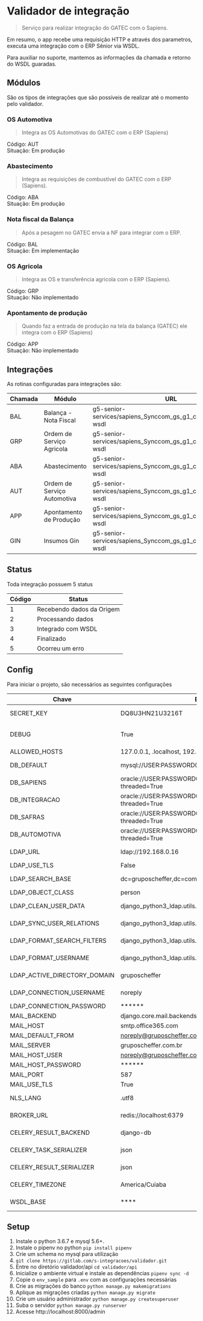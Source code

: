# Validador de integração
> Serviço para realizar integração do GATEC com o Sapiens.

Em resumo, o app recebe uma requisição HTTP e através dos parametros, executa uma integração com o ERP Sênior via WSDL.

Para auxiliar no suporte, mantemos as informações da chamada e retorno do WSDL guaradas.

## Módulos

São os tipos de integrações que são possíveis de realizar até o momento pelo validador.

### OS Automotiva
> Integra as OS Automotivas do GATEC com o ERP (Sapiens)

Código: AUT\
Situação: Em produção

### Abastecimento
> Integra as requisições de combustível do GATEC com o ERP (Sapiens).

Código: ABA\
Situação: Em produção

### Nota fiscal da Balança
> Após a pesagem no GATEC envia a NF para integrar com o ERP.

Código: BAL\
Situação: Em implementação

### OS Agricola
> Integra as OS e transferência agricola com o ERP (Sapiens).

Código: GRP\
Situação: Não implementado

### Apontamento de produção
> Quando faz a entrada de produção na tela da balança (GATEC) ele integra com o ERP (Sapiens)

Código: APP\
Situação: Não implementado

## Integrações

As rotinas configuradas para integrações são:

| Chamada | Módulo | URL | Serviço de Consumo |
|---|---|---|---|
| BAL | Balança - Nota Fiscal | g5-senior-services/sapiens_Synccom_gs_g1_co_int_integracoes?wsdl | NotaFiscal |
| GRP | Ordem de Serviço Agricola | g5-senior-services/sapiens_Synccom_gs_g1_co_int_integracoes?wsdl | OSAgricola |
| ABA | Abastecimento | g5-senior-services/sapiens_Synccom_gs_g1_co_int_integracoes?wsdl | GatecAbastecimento |
| AUT | Ordem de Serviço Automotiva | g5-senior-services/sapiens_Synccom_gs_g1_co_int_integracoes?wsdl | GatecOSAutomotiva |
| APP | Apontamento de Produção | g5-senior-services/sapiens_Synccom_gs_g1_co_int_integracoes?wsdl | ApontamentoProducao |
| GIN | Insumos Gin | g5-senior-services/sapiens_Synccom_gs_g1_co_int_integracoes?wsdl | InsumosGim |

## Status

Toda integração possuem 5 status

| Código | Status |
| --- | --- |
| 1 | Recebendo dados da Origem |
| 2 | Processando dados |
| 3 | Integrado com WSDL |
| 4 | Finalizado |
| 5 | Ocorreu um erro |

## Config

Para iniciar o projeto, são necessários as seguintes configurações

|Chave | Exemplo | Tipo | Descrição |
|---|---|---|---|
|SECRET_KEY | DQ8U3HN21U3216T| string | Chave da aplicação|
|DEBUG | True| Boolean | Indicativo se está em desenvolvimento|
|ALLOWED_HOSTS | 127.0.0.1, .localhost, 192.168.3.21, *| list | Hosts permitidos|
|DB_DEFAULT | mysql://USER:PASSWORD@HOST:PORT/SCHEMA| string | Conexão com banco de log|
|DB_SAPIENS | oracle://USER:PASSWORD@HOST:PORT/SCHEMA?threaded=True| string | Conexão com ERP|
|DB_INTEGRACAO | oracle://USER:PASSWORD@HOST:PORT/SCHEMA?threaded=True| string | Conexão com DB_INTEGRACAO|
|DB_SAFRAS | oracle://USER:PASSWORD@HOST:PORT/SCHEMA?threaded=True| string | Conexão com SAFRAS|
|DB_AUTOMOTIVA | oracle://USER:PASSWORD@HOST:PORT/SCHEMA?threaded=True| string | Conexão com MECANICA|
|LDAP_URL | ldap://192.168.0.16| string | Conexão com ldap|
|LDAP_USE_TLS | False| bool | Usa TSL|
|LDAP_SEARCH_BASE | dc=gruposcheffer,dc=com| string | Base de Pesquisa|
|LDAP_OBJECT_CLASS | person| string | Classe de Objeto|
|LDAP_CLEAN_USER_DATA | django_python3_ldap.utils.clean_user_data| string | Classe de limpeza|
|LDAP_SYNC_USER_RELATIONS | django_python3_ldap.utils.sync_user_relations| string | Classe de relação|
|LDAP_FORMAT_SEARCH_FILTERS | django_python3_ldap.utils.format_search_filters| string | Filtros de Pesquisa|
|LDAP_FORMAT_USERNAME | django_python3_ldap.utils.format_username_active_directory| string | Formato do username|
|LDAP_ACTIVE_DIRECTORY_DOMAIN | gruposcheffer| string | Nome do diretório|
|LDAP_CONNECTION_USERNAME | noreply| string | Usuário para leitura|
|LDAP_CONNECTION_PASSWORD | ****** | string | Senha do usuário|
|MAIL_BACKEND | django.core.mail.backends.smtp.EmailBackend| string | Classe de email|
|MAIL_HOST | smtp.office365.com| string | Host|
|MAIL_DEFAULT_FROM | noreply@gruposcheffer.com.br| string | Default from|
|MAIL_SERVER | gruposcheffer.com.br| string | Servidor|
|MAIL_HOST_USER | noreply@gruposcheffer.com| string | Usuário|
|MAIL_HOST_PASSWORD | ****** | string | Senha|
|MAIL_PORT | 587| int | Porta|
|MAIL_USE_TLS | True| bool | Usa TLS|
|NLS_LANG | .utf8| string | Força encoding conexão oracle |
|BROKER_URL | redis://localhost:6379| string | Conexão com broker|
|CELERY_RESULT_BACKEND | django-db| string | Parametro de tarefas|
|CELERY_TASK_SERIALIZER | json| string | Parametro de tarefas|
|CELERY_RESULT_SERIALIZER | json| string | Parametro de tarefas|
|CELERY_TIMEZONE | America/Cuiaba| string | Parametro de tarefas|
|WSDL_BASE | **** | string | Servidor de glassfish ERP|

## Setup

1. Instale o python 3.6.7 e mysql 5.6+.
1. Instale o pipenv no python `pip install pipenv`
1. Crie um schema no mysql para utilização
1. `git clone https://gitlab.com/s-integracoes/validador.git`
1. Entre no diretório validador/api `cd validador/api`
1. Inicialize o ambiente virtual e instale as dependências `pipenv sync -d`
1. Copie o `env_sample` para `.env` com as configurações necessárias
1. Crie as migrações do banco `python manage.py makemigrations`
1. Aplique as migrações criadas `python manage.py migrate`
1. Crie um usuário administrador `python manage.py createsuperuser`
1. Suba o servidor `python manage.py runserver`
1. Acesse http://localhost:8000/admin
